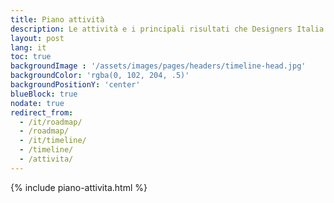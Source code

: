 ```yaml
---
title: Piano attività
description: Le attività e i principali risultati che Designers Italia ha raggiunto negli ultimi anni.
layout: post
lang: it
toc: true
backgroundImage : '/assets/images/pages/headers/timeline-head.jpg'
backgroundColor: 'rgba(0, 102, 204, .5)'
backgroundPositionY: 'center'
blueBlock: true
nodate: true
redirect_from:
  - /it/roadmap/
  - /roadmap/
  - /it/timeline/
  - /timeline/
  - /attivita/
---
```

{% include piano-attivita.html %}
